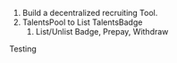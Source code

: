 1. Build a decentralized recruiting Tool.
2. TalentsPool to List TalentsBadge
   1. List/Unlist Badge, Prepay, Withdraw

Testing
